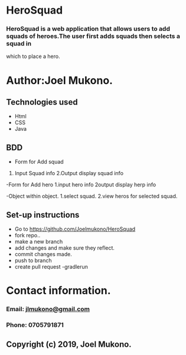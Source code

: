 # HeroSquad
### HeroSquad is a web application that allows users to add squads of heroes.The user first adds squads then selects a squad in
which to place a hero.

# Author:Joel Mukono.

## Technologies used
- Html
- CSS
- Java

## BDD
 - Form for Add squad
 1. Input Squad info
 2.Output display squad info
 
 -Form for Add hero
 1.input hero info
 2output display herp info
 
 -Object within object.
 1.select squad.
 2.view heros for selected squad.
 
 ## Set-up instructions
- Go to https://github.com/Joelmukono/HeroSquad
- fork repo..
- make a new branch
- add changes and make sure they reflect.
- commit changes made.
- push to branch
- create pull request
 -gradlerun
 
 # Contact information.
### Email:  jlmukono@gmail.com
### Phone:  0705791871

## Copyright (c) 2019, Joel Mukono.

 
